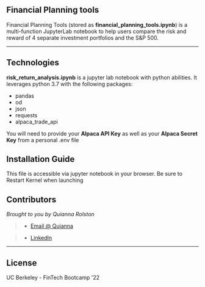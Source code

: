 ## Financial Planning tools

Financial Planning Tools  (stored as **financial_planning_tools.ipynb**) is a multi-function JupyterLab notebook to help users compare the risk and reward of 4 separate investment portfolios and the S&P 500.


---

## Technologies

**risk_return_analysis.ipynb** is a jupyter lab notebook with python abilities. It leverages python 3.7 with the following packages:

* pandas 
* od
* json
* requests
* alpaca_trade_api

You will need to provide your **Alpaca API Key** as well as your  **Alpaca Secret Key** from a personal .env file

## Installation Guide

This file is accessible via jupyter notebook in your browser. Be sure to Restart Kernel when launching

## Contributors

*Brought to you by Quianna Rolston*
> * [Email @ Quianna](quiannarolston@gmail.com)

> * [LinkedIn](https://www.linkedin.com/in/quianna-rolston/)

---

## License

UC Berkeley - FinTech Bootcamp '22